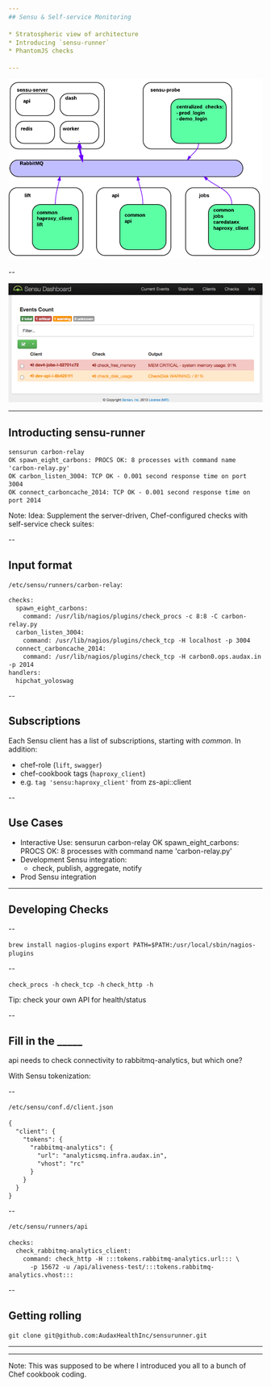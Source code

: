 ```yaml
---
## Sensu & Self-service Monitoring

* Stratospheric view of architecture
* Introducing `sensu-runner`
* PhantomJS checks

---
```


![Architecture](./arch.png)

--

![Dashboard](./dash.png)


---
## Introducting sensu-runner


    sensurun carbon-relay
    OK spawn_eight_carbons: PROCS OK: 8 processes with command name 'carbon-relay.py'
    OK carbon_listen_3004: TCP OK - 0.001 second response time on port 3004
    OK connect_carboncache_2014: TCP OK - 0.001 second response time on port 2014

Note: Idea: Supplement the server-driven, Chef-configured checks
with self-service check suites:

--
## Input format

`/etc/sensu/runners/carbon-relay`:

    checks:
      spawn_eight_carbons: 
        command: /usr/lib/nagios/plugins/check_procs -c 8:8 -C carbon-relay.py
      carbon_listen_3004: 
        command: /usr/lib/nagios/plugins/check_tcp -H localhost -p 3004
      connect_carboncache_2014: 
        command: /usr/lib/nagios/plugins/check_tcp -H carbon0.ops.audax.in -p 2014
    handlers:
      hipchat_yoloswag

--
## Subscriptions

Each Sensu client has a list of subscriptions, starting with _common_. In addition:

* chef-role (`lift`, `swagger`)
* chef-cookbook tags (`haproxy_client`)
 * e.g. `tag 'sensu:haproxy_client'` from zs-api::client

--
## Use Cases

* Interactive Use:
      sensurun carbon-relay
      OK spawn_eight_carbons: PROCS OK: 8 processes with command name 'carbon-relay.py'
* Development Sensu integration:
  * check, publish, aggregate, notify
* Prod Sensu integration

---
## Developing Checks

--

`brew install nagios-plugins`
`export PATH=$PATH:/usr/local/sbin/nagios-plugins`

--

`check_procs -h`
`check_tcp -h`
`check_http -h`

Tip: check your own API for health/status

--
## Fill in the _____

api needs to check connectivity to rabbitmq-analytics,
but which one?

With Sensu tokenization:

--

    /etc/sensu/conf.d/client.json

    {
      "client": {
        "tokens": {
          "rabbitmq-analytics": {
            "url": "analyticsmq.infra.audax.in",
            "vhost": "rc"
          }
        }
      }
    }

--

    /etc/sensu/runners/api

    checks:
      check_rabbitmq-analytics_client:
        command: check_http -H :::tokens.rabbitmq-analytics.url::: \
          -p 15672 -u /api/aliveness-test/:::tokens.rabbitmq-analytics.vhost:::



--
## Getting rolling

`git clone git@github.com:AudaxHealthInc/sensurunner.git`


---



---
Note: This was supposed to be where I introduced you all 
to a bunch of Chef cookbook coding. 